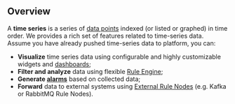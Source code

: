 ## Overview

A **time series** is a series of [data points](https://en.wikipedia.org/wiki/Data_point) indexed (or listed or graphed) in time order. We provides a rich set of features related to time-series data. Assume you have already pushed time-series data to platform, you can:

- **Visualize** time series data using configurable and highly customizable widgets and [dashboards](https://thingsboard.io/docs/pe/user-guide/dashboards/);
- **Filter and analyze** data using flexible [Rule Engine](https://thingsboard.io/docs/pe/user-guide/rule-engine-2-0/re-getting-started/);
- **Generate [alarms](https://thingsboard.io/docs/pe/user-guide/alarms/)** based on collected data;
- **Forward** data to external systems using [External Rule Nodes](https://thingsboard.io/docs/pe/user-guide/rule-engine-2-0/external-nodes/) (e.g. Kafka or RabbitMQ Rule Nodes).

